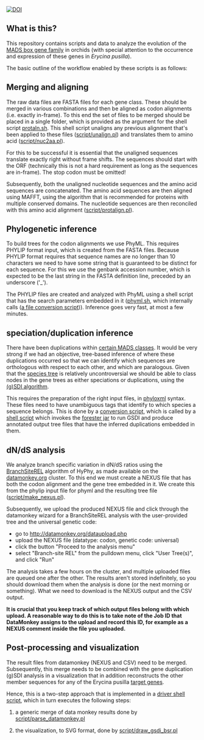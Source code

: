 [![DOI](https://zenodo.org/badge/doi/10.5281/zenodo.44533.svg)](http://dx.doi.org/10.5281/zenodo.44533)

What is this?
-------------

This repository contains scripts and data to analyze the evolution of the [MADS box gene
family](genes.tsv) in orchids (with special attention to the occurrence and expression of 
these genes in *Erycina pusilla*).

The basic outline of the workflow enabled by these scripts is as follows:

## Merging and aligning

The raw data files are FASTA files for each gene class. These should be merged in various
combinations and then be aligned as codon alignments (i.e. exactly in-frame).  To this end
the set of files to be merged should be placed in a single folder, which is provided as
the argument for the shell script [protaln.sh](protaln.sh). This shell script unaligns any
previous alignment that's been applied to these files ([script/unalign.pl](script/unalign.pl)) and translates
them to amino acid ([script/nuc2aa.pl](script/nuc2aa.pl)). 

For this to be successful it is essential that the unaligned sequences translate exactly 
right without frame shifts. The sequences should start with the ORF (technically this is 
not a hard requirement as long as the sequences are in-frame). The stop codon must be 
omitted!

Subsequently, both the unaligned nucleotide sequences and the amino acid sequences are 
concatenated. The amino acid sequences are then aligned using MAFFT, using the algorithm
that is recommended for proteins with multiple conserved domains. The nucleotide sequences
are then reconciled with this amino acid alignment ([script/protalign.pl](script/protalign.pl)).

## Phylogenetic inference
<!--
### Old approach
-->

To build trees for the codon alignments we use PhyML. This requires PHYLIP format 
input, which is created from the FASTA files. 
Because PHYLIP format requires that sequence names are no longer than 10 characters we need to 
have some string that is guaranteed to be distinct for each sequence. For this we use the genbank
accession number, which is expected to be the last string in the FASTA definition line,
preceded by an underscore ('_').

The PHYLIP files are created and analyzed with PhyML using a shell script that has the search
parameters embedded in it ([phyml.sh](phyml.sh), which internally calls 
([a file conversion script](script/fasta2phylip.pl))). Inference goes very fast, at most a few
minutes.

## speciation/duplication inference

There have been duplications within [certain MADS classes](genes.tsv). It would be very
strong if we had an objective, tree-based inference of where these duplications occurred
so that we can identify which sequences are orthologous with respect to each other, and
which are paralogous. Given that the [species tree](data/speciestree/cladogram.dnd) is
relatively uncontroversial we should be able to class nodes in the gene trees as either
speciations or duplications, using the 
[(g)SDI algorithm](http://bioinformatics.oxfordjournals.org/content/17/9/821.abstract).

This requires the preparation of the right input files, in [phyloxml](http://phyloxml.org)
syntax. These files need to have unambiguous tags that identify to which species a sequence
belongs. This is done by a [conversion script](script/make_phyloxml.pl), which is called
by a [shell script](gsdi.sh) which invokes the [forester jar](bin/forester_1038.jar) to
run GSDI and produce annotated output tree files that have the inferred duplications
embedded in them.

<!--
### New approach

In order to obtain support values in the form of posterior probabilities we infer the gene
lineage trees using [MrBayes](http://mrbayes.sourceforge.net/). To this end there is a
shell script [genetrees.sh](genetrees.sh) that does the following:

1. convert the codon.aln.fasta files to the input that MrBayes accepts, which is NEXUS. This
   is done by invoking [script/fasta2nexus.pl](script/fasta2nexus.pl). This will produce
   NEXUS files with a taxa block and a characters block, where taxa and character rows are
   named after the accession numbers that are the last word in the FASTA definition lines.
   Also a simple mrbayes command block is appended. 
2. run mrbayes inside the right folders with data files. If there are results from previous
   runs, these probably need to be removed first so that mrbayes doesn't get confused.
-->

## dN/dS analysis

We analyze branch specific variation in dN/dS ratios using the 
[BranchSiteREL](http://mbe.oxfordjournals.org/content/early/2011/06/11/molbev.msr125.abstract) 
algorithm of HyPhy, as made available on the [datamonkey.org](http://datamonkey.org/) cluster. 
To this end we must create a NEXUS file that has both the codon alignment and the gene 
tree embedded in it. We create this from the phylip input file for phyml and the resulting 
tree file ([script/make_nexus.pl](script/make_nexus.pl)).

Subsequently, we upload the produced NEXUS file and click through the datamonkey wizard
for a BranchSiteREL analysis with the user-provided tree and the universal genetic code:

- go to http://datamonkey.org/dataupload.php
- upload the NEXUS file (datatype: codon, genetic code: universal)
- click the button "Proceed to the analysis menu"
- select "Branch-site REL" from the pulldown menu, click "User Tree(s)", and click "Run"

The analysis takes a few hours on the cluster, and multiple uploaded files are queued one
after the other. The results aren't stored indefinitely, so you should download them when
the analysis is done (or the next morning or something). What we need to download is the
NEXUS output and the CSV output.

**It is crucial that you keep track of which output files belong with which upload. A
reasonable way to do this is to take note of the Job ID that DataMonkey assigns to the 
upload and record this ID, for example as a NEXUS comment inside the file you uploaded.**

## Post-processing and visualization

The result files from datamonkey (NEXUS and CSV) need to be merged. Subsequently, this 
merge needs to be combined with the gene duplication (g)SDI analysis in a visualization
that in addition reconstructs the other member sequences for any of the Erycina pusilla
[target genes](genes.tsv).

Hence, this is a two-step approach that is implemented in a 
[driver shell script](draw.sh), which in turn executes the following steps:

1. a generic merge of data monkey results done by 
[script/parse_datamonkey.pl](script/parse_datamonkey.pl)

2. the visualization, to SVG format, done by 
[script/draw_gsdi_bsr.pl](script/draw_gsdi_bsr.pl)




